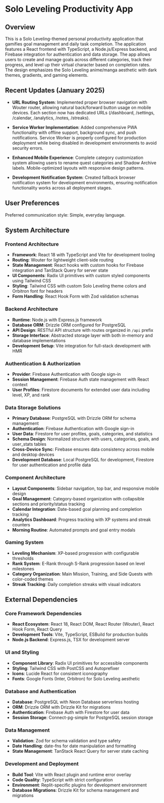 # Solo Leveling Productivity App

## Overview

This is a Solo Leveling-themed personal productivity application that gamifies goal management and daily task completion. The application features a React frontend with TypeScript, a Node.js/Express backend, and Firebase integration for authentication and data storage. The app allows users to create and manage goals across different categories, track their progress, and level up their virtual character based on completion rates. The design emphasizes the Solo Leveling anime/manga aesthetic with dark themes, gradients, and gaming elements.

## Recent Updates (January 2025)

- **URL Routing System**: Implemented proper browser navigation with Wouter router, allowing natural back/forward button usage on mobile devices. Each section now has dedicated URLs (/dashboard, /settings, /calendar, /analytics, /notes, /streaks).

- **Service Worker Implementation**: Added comprehensive PWA functionality with offline support, background sync, and push notifications. Service Worker is properly configured for production deployment while being disabled in development environments to avoid security errors.

- **Enhanced Mobile Experience**: Complete category customization system allowing users to rename quest categories and Shadow Archive labels. Mobile-optimized layouts with responsive design patterns.

- **Development Notification System**: Created fallback browser notification system for development environments, ensuring notification functionality works across all deployment stages.

## User Preferences

Preferred communication style: Simple, everyday language.

## System Architecture

### Frontend Architecture
- **Framework**: React 18 with TypeScript and Vite for development tooling
- **Routing**: Wouter for lightweight client-side routing
- **State Management**: React hooks with custom hooks for Firebase integration and TanStack Query for server state
- **UI Components**: Radix UI primitives with custom styled components using Tailwind CSS
- **Styling**: Tailwind CSS with custom Solo Leveling theme colors and Orbitron font for headers
- **Form Handling**: React Hook Form with Zod validation schemas

### Backend Architecture
- **Runtime**: Node.js with Express.js framework
- **Database ORM**: Drizzle ORM configured for PostgreSQL
- **API Design**: RESTful API structure with routes organized in `/api` prefix
- **Storage Interface**: Abstracted storage layer with both in-memory and database implementations
- **Development Setup**: Vite integration for full-stack development with HMR

### Authentication & Authorization
- **Provider**: Firebase Authentication with Google sign-in
- **Session Management**: Firebase Auth state management with React context
- **User Profiles**: Firestore documents for extended user data including level, XP, and rank

### Data Storage Solutions
- **Primary Database**: PostgreSQL with Drizzle ORM for schema management
- **Authentication**: Firebase Authentication with Google sign-in
- **User Data**: Firestore for user profiles, goals, categories, and statistics
- **Schema Design**: Normalized structure with users, categories, goals, and user_stats tables
- **Cross-Device Sync**: Firebase ensures data consistency across mobile and desktop devices
- **Development Database**: Local PostgreSQL for development, Firestore for user authentication and profile data

### Component Architecture
- **Layout Components**: Sidebar navigation, top bar, and responsive mobile design
- **Goal Management**: Category-based organization with collapsible sections and priority/status tracking
- **Calendar Integration**: Date-based goal planning and completion tracking
- **Analytics Dashboard**: Progress tracking with XP systems and streak counters
- **Morning Routine**: Automated prompts and goal entry modals

### Gaming System
- **Leveling Mechanism**: XP-based progression with configurable thresholds
- **Rank System**: E-Rank through S-Rank progression based on level milestones
- **Category Organization**: Main Mission, Training, and Side Quests with color-coded themes
- **Streak Tracking**: Daily completion streaks with visual indicators

## External Dependencies

### Core Framework Dependencies
- **React Ecosystem**: React 18, React DOM, React Router (Wouter), React Hook Form, React Query
- **Development Tools**: Vite, TypeScript, ESBuild for production builds
- **Node.js Backend**: Express.js, TSX for development server

### UI and Styling
- **Component Library**: Radix UI primitives for accessible components
- **Styling**: Tailwind CSS with PostCSS and Autoprefixer
- **Icons**: Lucide React for consistent iconography
- **Fonts**: Google Fonts (Inter, Orbitron) for Solo Leveling aesthetic

### Database and Authentication
- **Database**: PostgreSQL with Neon Database serverless hosting
- **ORM**: Drizzle ORM with Drizzle Kit for migrations
- **Authentication**: Firebase Auth with Firestore for user data
- **Session Storage**: Connect-pg-simple for PostgreSQL session storage

### Data Management
- **Validation**: Zod for schema validation and type safety
- **Date Handling**: date-fns for date manipulation and formatting
- **State Management**: TanStack React Query for server state caching

### Development and Deployment
- **Build Tool**: Vite with React plugin and runtime error overlay
- **Code Quality**: TypeScript with strict configuration
- **Environment**: Replit-specific plugins for development environment
- **Database Migrations**: Drizzle Kit for schema management and migrations